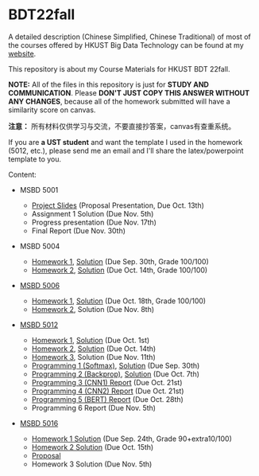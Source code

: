 # BDT22fall

A detailed description (Chinese Simplified, Chinese Traditional) of most of the courses offered by HKUST Big Data Technology can be found at my [website](https://apple1203.github.io/posts/10432.html).

This repository is about my Course Materials for HKUST BDT 22fall.

**NOTE:** All of the files in this repository is just for **STUDY AND COMMUNICATION**. Please **DON'T JUST COPY THIS ANSWER WITHOUT ANY CHANGES**, because all of the homework submitted will have a similarity score on canvas.

**注意：** 所有材料仅供学习与交流，不要直接抄答案，canvas有查重系统。

If you are **a UST student** and want the template I used in the homework (5012, etc.), please send me an email and I'll share the latex/powerpoint template to you.

Content:

- MSBD 5001
  - [Project Slides](https://github.com/Apple1203/BDT22fall/blob/main/bdt-upload/5001%20Foundations%20of%20Data%20Analytics/5001proj_final.pdf) (Proposal Presentation, Due Oct. 13th)
  - Assignment 1 Solution (Due Nov. 5th)
  - Progress presentation (Due Nov. 17th)
  - Final Report (Due Nov. 30th)

- MSBD 5004
  - [Homework 1](https://github.com/Apple1203/BDT22fall/blob/main/bdt-upload/5004%20Mathematical%20Methods%20for%20Data%20Analysis/HW1.pdf), [Solution](https://github.com/Apple1203/BDT22fall/blob/main/bdt-upload/5004%20Mathematical%20Methods%20for%20Data%20Analysis/HW1-solution.pdf) (Due Sep. 30th, Grade 100/100)
  - [Homework 2](https://github.com/Apple1203/BDT22fall/blob/main/bdt-upload/5004%20Mathematical%20Methods%20for%20Data%20Analysis/HW2.pdf), [Solution](https://github.com/Apple1203/BDT22fall/blob/main/bdt-upload/5004%20Mathematical%20Methods%20for%20Data%20Analysis/HW2-solution.pdf) (Due Oct. 14th, Grade 100/100)
  
  
- [MSBD 5006](https://www.math.hkust.edu.hk/~maling/)
  - [Homework 1](https://github.com/Apple1203/BDT22fall/blob/main/bdt-upload/5006%20Quatitative%20Analysis%20of%20Financial%20Time%20Seires/Assignment1.pdf), [Solution](https://github.com/Apple1203/BDT22fall/blob/main/bdt-upload/5006%20Quatitative%20Analysis%20of%20Financial%20Time%20Seires/Assignment%201%20Solution.pdf) (Due Oct. 18th, Grade 100/100)
  - [Homework 2](https://github.com/Apple1203/BDT22fall/blob/main/bdt-upload/5006%20Quatitative%20Analysis%20of%20Financial%20Time%20Seires/Assignment2.pdf), Solution (Due Nov. 8th)
  
- [MSBD 5012](https://cse.hkust.edu.hk/~lzhang/teach/msbd5012/)
  - [Homework 1](https://github.com/Apple1203/BDT22fall/blob/main/bdt-upload/5012%20Machine%20Learning/homework/hw1.pdf), [Solution](https://github.com/Apple1203/BDT22fall/blob/main/bdt-upload/5012%20Machine%20Learning/homework/UST_ML_HW1_SOLUTION.pdf) (Due Oct. 1st)
  - [Homework 2](https://github.com/Apple1203/BDT22fall/blob/main/bdt-upload/5012%20Machine%20Learning/homework/hw2.pdf), [Solution](https://github.com/Apple1203/BDT22fall/blob/main/bdt-upload/5012%20Machine%20Learning/homework/UST_ML_HW2_SOLUTION.pdf) (Due Oct. 14th)
  - [Homework 3](https://github.com/Apple1203/BDT22fall/blob/main/bdt-upload/5012%20Machine%20Learning/homework/hw3.pdf), Solution (Due Nov. 11th)
  - [Programming 1 (Softmax)](https://github.com/Apple1203/BDT22fall/blob/main/bdt-upload/5012%20Machine%20Learning/programming/1/ha1.docx), [Solution](https://github.com/Apple1203/BDT22fall/blob/main/bdt-upload/5012%20Machine%20Learning/programming/1/programming-assignment1.py) (Due Sep. 30th)
  - [Programming 2 (Backprop)](https://github.com/Apple1203/BDT22fall/blob/main/bdt-upload/5012%20Machine%20Learning/programming/2/ha2-backprop.docx), [Solution](https://github.com/Apple1203/BDT22fall/blob/main/bdt-upload/5012%20Machine%20Learning/programming/2/programming-assignment2.py) (Due Oct. 7th)
  - [Programming 3 (CNN1) Report](https://github.com/Apple1203/BDT22fall/blob/main/bdt-upload/5012%20Machine%20Learning/programming/3/HA3.pdf) (Due Oct. 21st)
  - [Programming 4 (CNN2) Report](https://github.com/Apple1203/BDT22fall/blob/main/bdt-upload/5012%20Machine%20Learning/programming/4/HA4.pdf) (Due Oct. 21st)
  - [Programming 5 (BERT) Report](https://github.com/Apple1203/BDT22fall/blob/main/bdt-upload/5012%20Machine%20Learning/programming/5/HA5.pdf) (Due Oct. 28th)
  - Programming 6 Report (Due Nov. 5th)

- [MSBD 5016](https://home.cse.ust.hk/~cktang/msbd5016/Password_Only/programs/index.html)
  - [Homework 1 Solution](https://github.com/Apple1203/BDT22fall/blob/main/bdt-upload/5016%20Deep%20Learning%20in%20Computer%20Vision/assignment1.zip) (Due Sep. 24th, Grade 90+extra10/100)
  - [Homework 2 Solution](https://github.com/Apple1203/BDT22fall/blob/main/bdt-upload/5016%20Deep%20Learning%20in%20Computer%20Vision/Assignment2.zip) (Due Oct. 15th)
  - [Proposal](https://github.com/Apple1203/BDT22fall/blob/main/bdt-upload/5016%20Deep%20Learning%20in%20Computer%20Vision/Proposal.pdf)
  - Homework 3 Solution (Due Nov. 5th)
